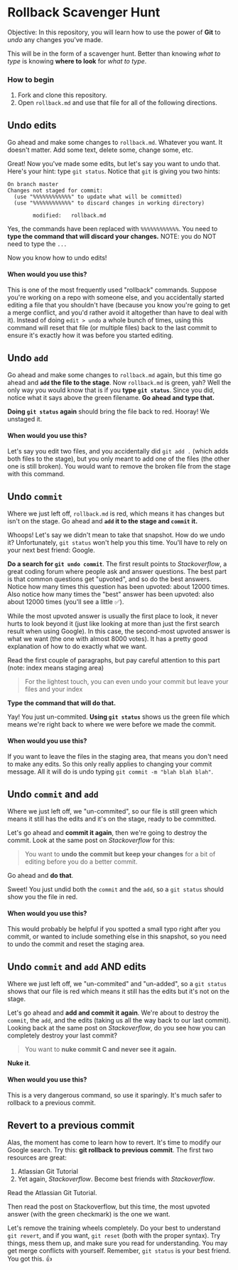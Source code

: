 # Rollback Scavenger Hunt

Objective: In this repository, you will learn how to use the power of **Git** to _undo_ any changes you've made.

This will be in the form of a scavenger hunt.  Better than knowing _what to type_ is knowing **where to look** for _what to type_.

### How to begin

1. Fork and clone this repository.
2. Open `rollback.md` and use that file for all of the following directions.

## Undo edits
Go ahead and make some changes to `rollback.md`.  Whatever you want.  It doesn't matter.  Add some text, delete some, change some, etc.

Great! Now you've made some edits, but let's say you want to undo that.  Here's your hint: type `git status`.  Notice that `git` is giving you two hints:

```
On branch master
Changes not staged for commit:
  (use "%%%%%%%%%%%%" to update what will be committed)
  (use "%%%%%%%%%%%%" to discard changes in working directory)

        modified:   rollback.md
```
Yes, the commands have been replaced with `%%%%%%%%%%%%`.  You need to **type the command that will discard your changes.**  NOTE: you do NOT need to type the `...`

Now you know how to undo edits!

#### When would you use this?
This is one of the most frequently used "rollback" commands.  Suppose you're working on a repo with someone else, and you accidentally started editing a file that you shouldn't have (because you know you're going to get a merge conflict, and you'd rather avoid it altogether than have to deal with it). Instead of doing `edit > undo` a whole bunch of times, using this command will reset that file (or multiple files) back to the last commit to ensure it's exactly how it was before you started editing.

## Undo `add`
Go ahead and make some changes to `rollback.md` again, but this time go ahead and **`add` the file to the stage**.  Now `rollback.md` is green, yah?  Well the only way you would know that is if you **type `git status`**.  Since you did, notice what it says above the green filename.  **Go ahead and type that.**

**Doing `git status` again** should bring the file back to red.  Hooray!  We unstaged it.

#### When would you use this?
Let's say you edit two files, and you accidentally did `git add .` (which adds both files to the stage), but you only meant to add one of the files (the other one is still broken).  You would want to remove the broken file from the stage with this command.

## Undo `commit`
Where we just left off, `rollback.md` is red, which means it has changes but isn't on the stage.  Go ahead and **`add` it to the stage and `commit` it.**

Whoops! Let's say we didn't mean to take that snapshot.  How do we undo it?  Unfortunately, `git status` won't help you this time.  You'll have to rely on your next best friend: Google.

**Do a search for `git undo commit`**.  The first result points to _Stackoverflow_, a great coding forum where people ask and answer questions.  The best part is that common questions get "upvoted", and so do the best answers.  Notice how many times this question has been upvoted: about 12000 times.  Also notice how many times the "best" answer has been upvoted: also about 12000 times (you'll see a little :white_check_mark:).

While the most upvoted answer is usually the first place to look, it never hurts to look beyond it (just like looking at more than just the first search result when using Google).  In this case, the second-most upvoted answer is what we want (the one with almost 8000 votes).  It has a pretty good explanation of how to do exactly what we want.

Read the first couple of paragraphs, but pay careful attention to this part (note: index means staging area)

> For the lightest touch, you can even undo your commit but leave your files and your index
>

**Type the command that will do that.**

Yay! You just un-commited.  **Using `git status`** shows us the green file which means we're right back to where we were before we made the commit.

#### When would you use this?
If you want to leave the files in the staging area, that means you don't need to make any edits.  So this only really applies to changing your commit message.  All it will do is undo typing `git commit -m "blah blah blah"`.

## Undo `commit` and `add`

Where we just left off, we "un-commited", so our file is still green which means it still has the edits and it's on the stage, ready to be committed.

Let's go ahead and **commit it again**, then we're going to destroy the commit.  Look at the same post on _Stackoverflow_ for this:

> You want to **undo the commit but keep your changes** for a bit of editing before you do a better commit.
>

Go ahead and **do that**.

Sweet! You just undid both the `commit` and the `add`, so a `git status` should show you the file in red.

#### When would you use this?
This would probably be helpful if you spotted a small typo right after you commit, or wanted to include something else in this snapshot, so you need to undo the commit and reset the staging area.

## Undo `commit` and `add` AND edits

Where we just left off, we "un-commited" and "un-added", so a `git status` shows that our file is red which means it still has the edits but it's not on the stage.

Let's go ahead and **add and commit it again**. We're about to destroy the `commit`, the `add`, and the edits (taking us all the way back to our last commit).  Looking back at the same post on _Stackoverflow_, do you see how you can completely destroy your last commit?

> You want to **nuke commit C and never see it again.**
>

**Nuke it**.

#### When would you use this?
This is a very dangerous command, so use it sparingly.  It's much safer to rollback to a previous commit.

## Revert to a previous commit
Alas, the moment has come to learn how to revert.  It's time to modify our Google search. Try this: **git rollback to previous commit**. The first two resources are great:

1) Atlassian Git Tutorial
2) Yet again, _Stackoverflow_.  Become best friends with _Stackoverflow_.

Read the Atlassian Git Tutorial.

Then read the post on Stackoverflow, but this time, the most upvoted answer (with the green checkmark) is the one we want.

Let's remove the training wheels completely. Do your best to understand `git revert`, and if you want, `git reset` (both with the proper syntax).  Try things, mess them up, and make sure you read for understanding.  You may get merge conflicts with yourself.  Remember, `git status` is your best friend. You got this. :thumbsup: